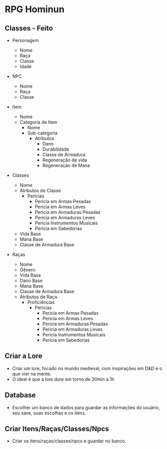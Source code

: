 # RPG Hominun

## Classes - Feito
- Personagem
    - Nome
    - Raça
    - Classe
    - Idade

- NPC
    - Nome
    - Raça
    - Classe

- Item
    - Nome
    - Categoria de Item
        - Nome
        - Sub-categoria
            - Atributos
                - Dano
                - Durabilidade
                - Classe de Armadura
                - Regeneração de vida
                - Regeneração de Mana

- Classes
    - Nome
    - Atributos de Classe
        - Pericias
            - Pericia em Armas Pesadas
            - Pericia em Armas Leves
            - Pericia em Armaduras Pesadas
            - Pericia em Armaduras Leves
            - Pericia Instrumentos Musicais
            - Pericia em Sabedorias
    - Vida Base
    - Mana Base
    - Classe de Armadura Base

- Raças
    - Nome
    - Gênero
    - Vida Base
    - Dano Base
    - Mana Base
    - Classe de Armadura Base
    - Atributos de Raça
        - Proficiências
            - Pericias
                - Pericia em Armas Pesadas
                - Pericia em Armas Leves
                - Pericia em Armaduras Pesadas
                - Pericia em Armaduras Leves
                - Pericia Instrumentos Musicais
                - Pericia em Sabedorias









## Criar a Lore
- Criar um lore, focado no mundo medieval, com inspirações em D&D e o que vier na mente.
- O ideal é que a lore dure em torno de 30min a 1h

## Database
- Escolher um banco de dados para guardar as informações do usuário, seu save, suas escolhas e os itens.

## Criar Itens/Raças/Classes/Npcs
- Criar os itens/raças/classes/npcs e guardar no banco.